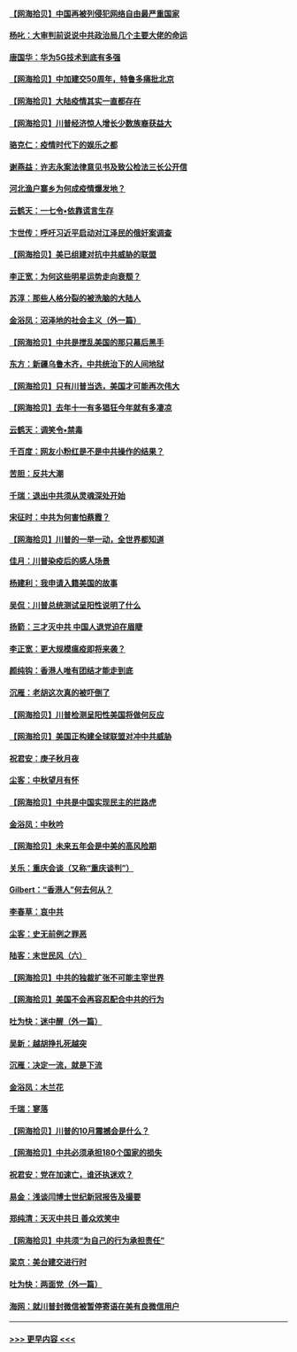 #### [【网海拾贝】中国再被列侵犯网络自由最严重国家](../pages/nsc993/n12479643.md?t=10170651) 
#### [杨叱：大审判前说说中共政治局几个主要大佬的命运](../pages/nsc993/n12477527.md?t=10170651) 
#### [唐国华：华为5G技术到底有多强](../pages/nsc993/n12477483.md?t=10170651) 
#### [【网海拾贝】中加建交50周年，特鲁多痛批北京](../pages/nsc993/n12476892.md?t=10170651) 
#### [【网海拾贝】大陆疫情其实一直都存在](../pages/nsc993/n12473948.md?t=10170651) 
#### [【网海拾贝】川普经济惊人增长少数族裔获益大](../pages/nsc993/n12471565.md?t=10170651) 
#### [骆克仁：疫情时代下的娱乐之都](../pages/nsc993/n12471312.md?t=10170651) 
#### [谢燕益：许志永案法律意见书及致公检法三长公开信](../pages/nsc993/n12470870.md?t=10170651) 
#### [河北渔户寨乡为何成疫情爆发地？](../pages/nsc993/n12464936.md?t=10170651) 
#### [云鹤天：一七令▪依靠谎言生存](../pages/nsc993/n12470034.md?t=10170651) 
#### [卞世传：呼吁习近平启动对江泽民的俄奸案调查](../pages/nsc993/n12469722.md?t=10170651) 
#### [【网海拾贝】美已组建对抗中共威胁的联盟](../pages/nsc993/n12469018.md?t=10170651) 
#### [李正宽：为何这些明星运势走向衰颓？](../pages/nsc993/n12468730.md?t=10170651) 
#### [苏淳：那些人格分裂的被洗脑的大陆人](../pages/nsc993/n12467858.md?t=10170651) 
#### [金浴凤：沼泽地的社会主义（外一篇）](../pages/nsc993/n12467792.md?t=10170651) 
#### [【网海拾贝】中共是搅乱美国的那只幕后黑手](../pages/nsc993/n12467700.md?t=10170651) 
#### [东方：新疆乌鲁木齐，中共统治下的人间地狱](../pages/nsc993/n12466075.md?t=10170651) 
#### [【网海拾贝】只有川普当选，美国才可能再次伟大](../pages/nsc993/n12466013.md?t=10170651) 
#### [【网海拾贝】去年十一有多猖狂今年就有多凄凉](../pages/nsc993/n12463649.md?t=10170651) 
#### [云鹤天：调笑令▪禁毒](../pages/nsc993/n12462975.md?t=10170651) 
#### [千百度：网友小粉红是不是中共操作的结果？](../pages/nsc993/n12461025.md?t=10170651) 
#### [苦胆：反共大潮](../pages/nsc993/n12459469.md?t=10170651) 
#### [千瑞：退出中共须从灵魂深处开始](../pages/nsc993/n12459437.md?t=10170651) 
#### [宋征时：中共为何害怕蔡霞？](../pages/nsc993/n12459097.md?t=10170651) 
#### [【网海拾贝】川普的一举一动，全世界都知道](../pages/nsc993/n12458825.md?t=10170651) 
#### [佳月：川普染疫后的感人场景](../pages/nsc993/n12456994.md?t=10170651) 
#### [杨建利：我申请入籍美国的故事](../pages/nsc993/n12455635.md?t=10170651) 
#### [吴侃：川普总统测试呈阳性说明了什么](../pages/nsc993/n12451869.md?t=10170651) 
#### [扬箭：三才灭中共 中国人退党迫在眉睫](../pages/nsc993/n12451842.md?t=10170651) 
#### [李正宽：更大规模瘟疫即将来袭？](../pages/nsc993/n12451455.md?t=10170651) 
#### [颜纯钩：香港人唯有团结才能走到底](../pages/nsc993/n12450870.md?t=10170651) 
#### [沉雁：老胡这次真的被吓倒了](../pages/nsc993/n12449796.md?t=10170651) 
#### [【网海拾贝】川普检测呈阳性美国将做何反应](../pages/nsc993/n12449042.md?t=10170651) 
#### [【网海拾贝】美国正构建全球联盟对冲中共威胁](../pages/nsc993/n12446580.md?t=10170651) 
#### [祝君安：庚子秋月夜](../pages/nsc993/n12445870.md?t=10170651) 
#### [尘客：中秋望月有怀](../pages/nsc993/n12444632.md?t=10170651) 
#### [【网海拾贝】中共是中国实现民主的拦路虎](../pages/nsc993/n12443573.md?t=10170651) 
#### [金浴凤：中秋吟](../pages/nsc993/n12441773.md?t=10170651) 
#### [【网海拾贝】未来五年会是中美的高风险期](../pages/nsc993/n12440760.md?t=10170651) 
#### [关乐：重庆会谈（又称“重庆谈判”）](../pages/nsc993/n12437525.md?t=10170651) 
#### [Gilbert：“香港人”何去何从？](../pages/nsc993/n12435894.md?t=10170651) 
#### [李春草：哀中共](../pages/nsc993/n12435874.md?t=10170651) 
#### [尘客：史无前例之罪恶](../pages/nsc993/n12435762.md?t=10170651) 
#### [陆客：末世民风（六）](../pages/nsc993/n12435354.md?t=10170651) 
#### [【网海拾贝】中共的独裁扩张不可能主宰世界](../pages/nsc993/n12435151.md?t=10170651) 
#### [【网海拾贝】美国不会再容忍配合中共的行为](../pages/nsc993/n12433808.md?t=10170651) 
#### [吐为快：迷中醒（外一篇）](../pages/nsc993/n12433585.md?t=10170651) 
#### [吴新：越胡挣扎死越突](../pages/nsc993/n12433562.md?t=10170651) 
#### [沉雁：决定一流，就是下流](../pages/nsc993/n12432128.md?t=10170651) 
#### [金浴凤：木兰花](../pages/nsc993/n12432124.md?t=10170651) 
#### [千瑞：寥落](../pages/nsc993/n12432071.md?t=10170651) 
#### [【网海拾贝】川普的10月震撼会是什么？](../pages/nsc993/n12431624.md?t=10170651) 
#### [【网海拾贝】中共必须承担180个国家的损失](../pages/nsc993/n12428893.md?t=10170651) 
#### [祝君安：党在加速亡，谁还执迷欢？](../pages/nsc993/n12428652.md?t=10170651) 
#### [易金：浅谈闫博士世纪新冠报告及撮要](../pages/nsc993/n12426822.md?t=10170651) 
#### [郑纯清：天灭中共日 善众欢笑中](../pages/nsc993/n12426784.md?t=10170651) 
#### [【网海拾贝】中共须“为自己的行为承担责任”](../pages/nsc993/n12426067.md?t=10170651) 
#### [梁京：美台建交进行时](../pages/nsc993/n12424066.md?t=10170651) 
#### [吐为快：两面党（外一篇）](../pages/nsc993/n12424043.md?t=10170651) 
#### [海网：就川普封微信被暂停寄语在美有良微信用户](../pages/nsc993/n12424021.md?t=10170651) 

----
#### [ >>> 更早内容 <<< ](../indexes/nsc993-earlier.md)
